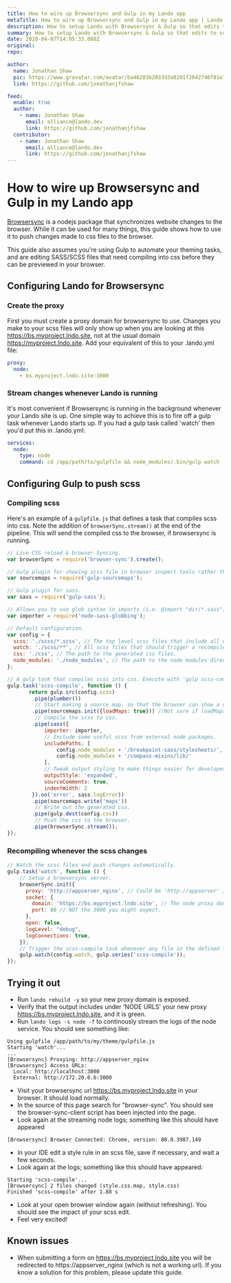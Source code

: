 ```yaml
---
title: How to wire up Browsersync and Gulp in my Lando app
metaTitle: How to wire up Browsersync and Gulp in my Lando app | Lando
description: How to setup Lando with Browsersync & Gulp so that edits to scss files are reflected immediately in your browser.
summary: How to setup Lando with Browsersync & Gulp so that edits to scss files are reflected immediately in your browser.
date: 2020-04-07T14:05:33.088Z
original: 
repo: 

author:
  name: Jonathan Shaw
  pic: https://www.gravatar.com/avatar/ba46283b2033d3a0201f2042746f81e7
  link: https://github.com/jonathanjfshaw

feed:
  enable: true
  author:
    - name: Jonathan Shaw
      email: alliance@lando.dev
      link: https://github.com/jonathanjfshaw
  contributor:
    - name: Jonathan Shaw
      email: alliance@lando.dev
      link: https://github.com/jonathanjfshaw
---
```


# How to wire up Browsersync and Gulp in my Lando app

<GuideHeader test="" name="Jonathan Shaw" pic="https://www.gravatar.com/avatar/ba46283b2033d3a0201f2042746f81e7" link="https://github.com/jonathanjfshaw" />
<YouTube url="" />

[Browsersync](https://www.browsersync.io) is a nodejs package that synchronizes website changes to the browser. 
While it can be used for many things, this guide shows how to use it to push changes made to css files to the browser. 

This guide also assumes you're using Gulp to automate your theming tasks, and are editing SASS/SCSS files that need compiling
into css before they can be previewed in your browser.

## Configuring Lando for Browsersync

### Create the proxy

First you must create a proxy domain for browsersync to use. Changes you make to your scss files will only show up when
you are looking at this https://bs.myproject.lndo.site, not at the usual domain https://myproject.lndo.site. 
Add your equivalent of this to your .lando.yml file:
```yaml
proxy:
  node:
    - bs.myproject.lndo.site:3000
```

### Stream changes whenever Lando is running
It's most convenient if Browsersync is running in the background whenever your Lando site is up. 
One simple way to achieve this is to fire off a gulp task whenever Lando starts up. 
If you had a gulp task called 'watch' then you'd put this in .lando.yml:
```yaml
services:
  node:
    type: node
    command: cd /app/path/to/gulpfile && node_modules/.bin/gulp watch
```

## Configuring Gulp to push scss

### Compiling scss

Here's an example of a `gulpfile.js` that defines a task that compiles scss into css. 
Note the addition of `browserSync.stream()` at the end of the pipeline. 
This will send the compiled css to the browser, if browsersync is running.

```js
// Live CSS reload & browser Syncing.
var browserSync = require('browser-sync').create();

// Gulp plugin for showing scss file in browser inspect tools rather than the compiled css file.
var sourcemaps = require('gulp-sourcemaps');

// Gulp plugin for sass.
var sass = require('gulp-sass');

// Allows you to use glob syntax in imports (i.e. @import "dir/*.sass"). Use as a custom importer for node-sass.
var importer = require('node-sass-globbing');

// Default configuration.
var config = {
  scss: './scss/*.scss', // The top level scss files that include all other scss.
  watch: './scss/**', // All scss files that should trigger a recompile.
  css: './css', // The path to the generated css files.
  node_modules: './node_modules', // The path to the node modules directory.
};

// A gulp task that compiles scss into css. Execute with 'gulp scss-compile'
gulp.task('scss-compile', function () {
       return gulp.src(config.scss)
        .pipe(plumber())
         // Start making a source map, so that the browser can show a developer which scss file is responsible for a css rule.
        .pipe(sourcemaps.init({loadMaps: true})) //Not sure if loadMaps is a good idea.
         // Compile the scss to css.
        .pipe(sass({
            importer: importer,
            // Include some useful scss from external node packages.
            includePaths: [
                config.node_modules + '/breakpoint-sass/stylesheets/',
                config.node_modules + '/compass-mixins/lib/'
            ],
            // Tweak output styling to make things easier for developers.
            outputStyle: 'expanded',
            sourceComments: true,
            indentWidth: 2
        }).on('error', sass.logError))
        .pipe(sourcemaps.write('maps'))
         // Write out the generated css.
        .pipe(gulp.dest(config.css))
         // Push the css to the browser.
        .pipe(browserSync.stream());
});
```

### Recompiling whenever the scss changes

```js
// Watch the scss files and push changes automatically.
gulp.task('watch', function () {
    // Setup a browsersync server.
    browserSync.init({
      proxy: 'http://appserver_nginx', // Could be 'http://appserver' if you're running apache. 
      socket: {
        domain: 'https://bs.myproject.lndo.site', // The node proxy domain you defined in .lando.yaml. Must be https?
        port: 80 // NOT the 3000 you might expect.
      },
      open: false,
      logLevel: "debug",
      logConnections: true,
    });
    // Trigger the scss-compile task whenever any file in the defined location changes.
    gulp.watch(config.watch, gulp.series('scss-compile'));
});
```

## Trying it out

* Run `lando rebuild -y` so your new proxy domain is exposed.
* Verify that the output includes under 'NODE URLS' your new proxy https://bs.myproject.lndo.site, and it is green.
* Run `lando logs -s node -f` to continously stream the logs of the node service. You should see something like:
```
Using gulpfile /app/path/to/my/theme/gulpfile.js
Starting 'watch'...
...
[Browsersync] Proxying: http://appserver_nginx
[Browsersync] Access URLs:
  Local: http://localhost:3000
  External: http://172.20.0.6:3000
```
* Visit your browsersync url https://bs.myproject.lndo.site in your browser. It should load normally.
* In the source of this page search for "browser-sync". You should see the browser-sync-client script has been injected into the page.
* Look again at the streaming node logs; something like this should have appeared
```
[Browsersync] Browser Connected: Chrome, version: 80.0.3987.149
```
* In your IDE edit a style rule in an scss file, save if necessary, and wait a few seconds.
* Look again at the logs; something like this should have appeared:
```
Starting 'scss-compile'...
[Browsersync] 2 files changed (style.css.map, style.css)
Finished 'scss-compile' after 1.88 s
```
* Look at your open browser window again (without refreshing). You should see the impact of your scss edit.
* Feel very excited!

## Known issues

* When submitting a form on https://bs.myproject.lndo.site you will be redirected to https://appserver_nginx (which is not a working url). 
If you know a solution for this problem, please update this guide.


<GuideFooter test="" original="" repo=""/>
<Newsletter />
